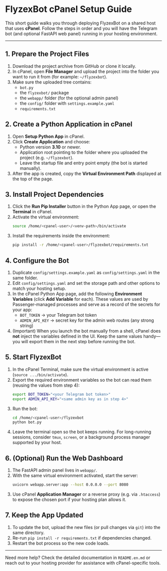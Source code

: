 # FlyzexBot cPanel Setup Guide

This short guide walks you through deploying FlyzexBot on a shared host that uses **cPanel**. Follow the steps in order and you will have the Telegram bot (and optional FastAPI web panel) running in your hosting environment.

---

## 1. Prepare the Project Files
1. Download the project archive from GitHub or clone it locally.
2. In cPanel, open **File Manager** and upload the project into the folder you want to run it from (for example: `~/flyzexbot`).
3. Make sure the uploaded tree contains:
   - `bot.py`
   - the `flyzexbot/` package
   - the `webapp/` folder (for the optional admin panel)
   - the `config/` folder with `settings.example.yaml`
   - `requirements.txt`

## 2. Create a Python Application in cPanel
1. Open **Setup Python App** in cPanel.
2. Click **Create Application** and choose:
   - Python version **3.10** or newer.
   - Application root pointing to the folder where you uploaded the project (e.g. `~/flyzexbot`).
   - Leave the startup file and entry point empty (the bot is started manually).
3. After the app is created, copy the **Virtual Environment Path** displayed at the top of the page.

## 3. Install Project Dependencies
1. Click the **Run Pip Installer** button in the Python App page, or open the **Terminal** in cPanel.
2. Activate the virtual environment:
   ```bash
   source /home/<cpanel-user>/<venv-path>/bin/activate
   ```
3. Install the requirements inside the environment:
   ```bash
   pip install -r /home/<cpanel-user>/flyzexbot/requirements.txt
   ```

## 4. Configure the Bot
1. Duplicate `config/settings.example.yaml` as `config/settings.yaml` in the same folder.
2. Edit `config/settings.yaml` and set the storage path and other options to match your hosting setup.
3. In the cPanel Python App page, add the following **Environment Variables** (click **Add Variable** for each). These values are
   used by Passenger-managed processes and serve as a record of the secrets for your app:
   - `BOT_TOKEN` → your Telegram bot token
   - `ADMIN_API_KEY` → secret key for the admin web routes (any strong string)
4. (Important) When you launch the bot manually from a shell, cPanel does **not** inject the variables defined in the UI. Keep
   the same values handy—you will export them in the next step before running the bot.

## 5. Start FlyzexBot
1. In the cPanel Terminal, make sure the virtual environment is active (`source .../bin/activate`).
2. Export the required environment variables so the bot can read them (reusing the values from step 4):
   ```bash
   export BOT_TOKEN="<your Telegram bot token>"
   export ADMIN_API_KEY="<same admin key as in step 4>"
   ```
3. Run the bot:
   ```bash
   cd /home/<cpanel-user>/flyzexbot
   python bot.py
   ```
4. Leave the terminal open so the bot keeps running. For long-running sessions, consider `tmux`, `screen`, or a background process manager supported by your host.

## 6. (Optional) Run the Web Dashboard
1. The FastAPI admin panel lives in `webapp/`.
2. With the same virtual environment activated, start the server:
   ```bash
   uvicorn webapp.server:app --host 0.0.0.0 --port 8080
   ```
3. Use cPanel **Application Manager** or a reverse proxy (e.g. via `.htaccess`) to expose the chosen port if your hosting plan allows it.

## 7. Keep the App Updated
1. To update the bot, upload the new files (or pull changes via `git`) into the same directory.
2. Re-run `pip install -r requirements.txt` if dependencies changed.
3. Restart the bot process so the new code loads.

---

Need more help? Check the detailed documentation in `README.en.md` or reach out to your hosting provider for assistance with cPanel-specific tools.
